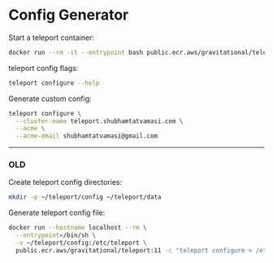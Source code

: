 # Config Generator

Start a teleport container:
```bash
docker run --rm -it --entrypoint bash public.ecr.aws/gravitational/teleport:11
```

teleport config flags:
```bash
teleport configure --help
```

Generate custom config:
```bash
teleport configure \
  --cluster-name teleport.shubhamtatvamasi.com \
  --acme \
  --acme-email shubhamtatvamasi@gmail.com
```

---

### OLD

Create teleport config directories:
```bash
mkdir -p ~/teleport/config ~/teleport/data
```

Generate teleport config file:
```bash
docker run --hostname localhost --rm \
  --entrypoint=/bin/sh \
  -v ~/teleport/config:/etc/teleport \
  public.ecr.aws/gravitational/teleport:11 -c "teleport configure > /etc/teleport/teleport.yaml"
```
